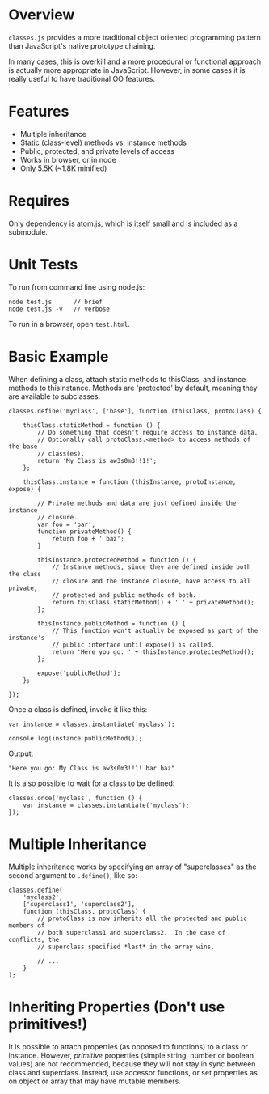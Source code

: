 Overview
========

`classes.js` provides a more traditional object oriented programming pattern
than JavaScript's native prototype chaining.

In many cases, this is overkill and a more procedural or functional approach is
actually more appropriate in JavaScript.  However, in some cases it is really
useful to have traditional OO features.


Features
========

 - Multiple inheritance
 - Static (class-level) methods vs. instance methods
 - Public, protected, and private levels of access
 - Works in browser, or in node
 - Only 5.5K (~1.8K minified)


Requires
========

Only dependency is [atom.js][atom], which is itself small and is included as a
submodule.


Unit Tests
==========

To run from command line using node.js:

	node test.js      // brief
	node test.js -v   // verbose

To run in a browser, open `test.html`.


Basic Example
=============

When defining a class, attach static methods to thisClass, and instance
methods to thisInstance.  Methods are 'protected' by default, meaning they
are available to subclasses.

	classes.define('myclass', ['base'], function (thisClass, protoClass) {

		thisClass.staticMethod = function () {
			// Do something that doesn't require access to instance data.
			// Optionally call protoClass.<method> to access methods of the base
			// class(es).
			return 'My Class is aw3s0m3!!1!';
		};

		thisClass.instance = function (thisInstance, protoInstance, expose) {

			// Private methods and data are just defined inside the instance
			// closure.
			var foo = 'bar';
			function privateMethod() {
				return foo + ' baz';
			}

			thisInstance.protectedMethod = function () {
				// Instance methods, since they are defined inside both the class
				// closure and the instance closure, have access to all private,
				// protected and public methods of both.
				return thisClass.staticMethod() + ' ' + privateMethod();
			};

			thisInstance.publicMethod = function () {
				// This function won't actually be exposed as part of the instance's
				// public interface until expose() is called.
				return 'Here you go: ' + thisInstance.protectedMethod();
			};

			expose('publicMethod');
		};

	});


Once a class is defined, invoke it like this:

	var instance = classes.instantiate('myclass');

	console.log(instance.publicMethod());


Output:

	"Here you go: My Class is aw3s0m3!!1! bar baz"


It is also possible to wait for a class to be defined:

	classes.once('myclass', function () {
		var instance = classes.instantiate('myclass');
	});


Multiple Inheritance
====================

Multiple inheritance works by specifying an array of "superclasses" as the
second argument to `.define()`, like so:

	classes.define(
		'myclass2',
		['superclass1', 'superclass2'],
		function (thisClass, protoClass) {
			// protoClass is now inherits all the protected and public members of
			// both superclass1 and superclass2.  In the case of conflicts, the
			// superclass specified *last* in the array wins.

			// ...
		}
	);


Inheriting Properties (Don't use primitives!)
=============================================

It is possible to attach properties (as opposed to functions) to a class or
instance.  However, *primitive* properties (simple string, number or boolean
values) are not recommended, because they will not stay in sync between class
and superclass.  Instead, use accessor functions, or set properties as on object
or array that may have mutable members.


[atom]: https://github.com/zynga/atom
